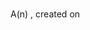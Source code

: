 # <!-- long title (as opposed to short title, which is in the file name) -->

A(n) **<!-- file type -->**, created on **<!-- date -->**

<!--

Possible file types include:

- ADR
- Task
- Notes
- Refactor
- Idea
- Bug
- Research task
- Anything else

-->
